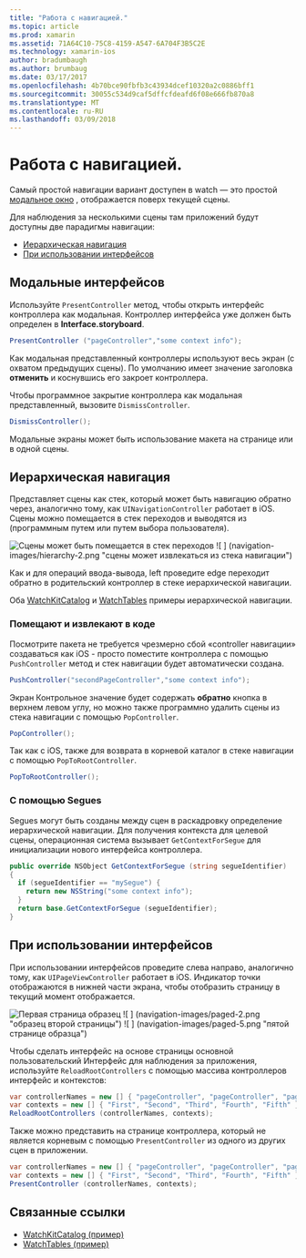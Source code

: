 ```yaml
---
title: "Работа с навигацией."
ms.topic: article
ms.prod: xamarin
ms.assetid: 71A64C10-75C8-4159-A547-6A704F3B5C2E
ms.technology: xamarin-ios
author: bradumbaugh
ms.author: brumbaug
ms.date: 03/17/2017
ms.openlocfilehash: 4b70bce90fbfb3c43934dcef10320a2c0886bff1
ms.sourcegitcommit: 30055c534d9caf5dffcfdeafd6f08e666fb870a8
ms.translationtype: MT
ms.contentlocale: ru-RU
ms.lasthandoff: 03/09/2018
---
```

# <a name="working-with-navigation"></a>Работа с навигацией.

Самый простой навигации вариант доступен в watch — это простой [модальное окно](#modal) , отображается поверх текущей сцены.

Для наблюдения за несколькими сцены там приложений будут доступны две парадигмы навигации:

- [Иерархическая навигация](#Hierarchical_Navigation)
- [При использовании интерфейсов](#Page-Based_Interfaces)

<a name="modal"/>

## <a name="modal-interfaces"></a>Модальные интерфейсов

Используйте `PresentController` метод, чтобы открыть интерфейс контроллера как модальная. Контроллер интерфейса уже должен быть определен в **Interface.storyboard**.

```csharp
PresentController ("pageController","some context info");
```

Как модальная представленный контроллеры используют весь экран (с охватом предыдущих сцены). По умолчанию имеет значение заголовка **отменить** и коснувшись его закроет контроллера.

Чтобы программное закрытие контроллера как модальная представленный, вызовите `DismissController`.

```csharp
DismissController();
```

Модальные экраны может быть использование макета на странице или в одной сцены.

<a name="Hierarchical_Navigation"/>

## <a name="hierarchical-navigation"></a>Иерархическая навигация

Представляет сцены как стек, который может быть навигацию обратно через, аналогично тому, как `UINavigationController` работает в iOS. Сцены можно помещается в стек переходов и выводятся из (программным путем или путем выбора пользователя).

![](navigation-images/hierarchy-1.png "Сцены может быть помещается в стек переходов") ![ ] (navigation-images/hierarchy-2.png "сцены может извлекаться из стека навигации")

Как и для операций ввода-вывода, left проведите edge переходит обратно в родительский контроллер в стеке иерархической навигации.

Оба [WatchKitCatalog](https://developer.xamarin.com/samples/WatchKitCatalog) и [WatchTables](https://developer.xamarin.com/samples/WatchTables) примеры иерархической навигации.

### <a name="pushing-and-popping-in-code"></a>Помещают и извлекают в коде

Посмотрите пакета не требуется чрезмерно сбой «controller навигации» создаваться как iOS - просто поместите контроллера с помощью `PushController` метод и стек навигации будет автоматически создана.

```csharp
PushController("secondPageController","some context info");
```

Экран Контрольное значение будет содержать **обратно** кнопка в верхнем левом углу, но можно также программно удалить сцены из стека навигации с помощью `PopController`.

```csharp
PopController();
```

Так как с iOS, также для возврата в корневой каталог в стеке навигации с помощью `PopToRootController`.

```csharp
PopToRootController();
```

### <a name="using-segues"></a>С помощью Segues

Segues могут быть созданы между сцен в раскадровку определение иерархической навигации. Для получения контекста для целевой сцены, операционная система вызывает `GetContextForSegue` для инициализации нового интерфейса контроллера.

```csharp
public override NSObject GetContextForSegue (string segueIdentifier)
{
  if (segueIdentifier == "mySegue") {
    return new NSString("some context info");
  }
  return base.GetContextForSegue (segueIdentifier);
}
```
<a name="Page-Based_Interfaces"/>

## <a name="page-based-interfaces"></a>При использовании интерфейсов

При использовании интерфейсов проведите слева направо, аналогично тому, как `UIPageViewController` работает в iOS. Индикатор точки отображаются в нижней части экрана, чтобы отобразить страницу в текущий момент отображается.

![](navigation-images/paged-1.png "Первая страница образец") ![ ] (navigation-images/paged-2.png "образец второй страницы") ![ ] (navigation-images/paged-5.png "пятой странице образца")


Чтобы сделать интерфейс на основе страницы основной пользовательский Интерфейс для наблюдения за приложения, используйте `ReloadRootControllers` с помощью массива контроллеров интерфейс и контекстов:

```csharp
var controllerNames = new [] { "pageController", "pageController", "pageController", "pageController", "pageController" };
var contexts = new [] { "First", "Second", "Third", "Fourth", "Fifth" };
ReloadRootControllers (controllerNames, contexts);
```

Также можно представить на странице контроллера, который не является корневым с помощью `PresentController` из одного из других сцен в приложении.

```csharp
var controllerNames = new [] { "pageController", "pageController", "pageController", "pageController", "pageController" };
var contexts = new [] { "First", "Second", "Third", "Fourth", "Fifth" };
PresentController (controllerNames, contexts);
```



## <a name="related-links"></a>Связанные ссылки

- [WatchKitCatalog (пример)](https://developer.xamarin.com/samples/monotouch/WatchKit/WatchKitCatalog/)
- [WatchTables (пример)](https://developer.xamarin.com/samples/monotouch/WatchKit/WatchTables/)

